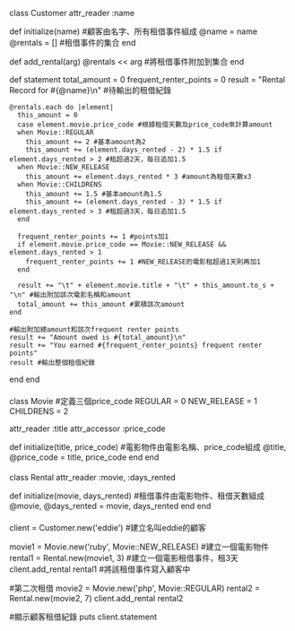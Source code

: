 class Customer
  attr_reader :name

  def initialize(name) #顧客由名字、所有租借事件組成
    @name    = name
    @rentals = [] #租借事件的集合
  end

  def add_rental(arg)
    @rentals << arg #將租借事件附加到集合
  end

  def statement
    total_amount = 0
    frequent_renter_points = 0
    result = "Rental Record for #{@name}\n" #待輸出的租借紀錄

    @rentals.each do |element|
      this_amount = 0
      case element.movie.price_code #根據租借天數及price_code來計算amount
      when Movie::REGULAR
        this_amount += 2 #基本amount為2
        this_amount += (element.days_rented - 2) * 1.5 if element.days_rented > 2 #租超過2天，每日追加1.5
      when Movie::NEW_RELEASE
        this_amount += element.days_rented * 3 #amount為租借天數x3
      when Movie::CHILDRENS
        this_amount += 1.5 #基本amount為1.5
        this_amount += (element.days_rented - 3) * 1.5 if element.days_rented > 3 #租超過3天，每日追加1.5
      end

      frequent_renter_points += 1 #points加1
      if element.movie.price_code == Movie::NEW_RELEASE && element.days_rented > 1
        frequent_renter_points += 1 #NEW_RELEASE的電影租超過1天則再加1
      end

      result += "\t" + element.movie.title + "\t" + this_amount.to_s + "\n" #輸出附加該次電影名稱和amount
      total_amount += this_amount #累積該次amount
    end

    #輸出附加總amount和該次frequent renter points
    result += "Amount owed is #{total_amount}\n"
    result += "You earned #{frequent_renter_points} frequent renter points"
    result #輸出整個租借紀錄
  end
end

####

class Movie
  #定義三個price_code
  REGULAR     = 0
  NEW_RELEASE = 1
  CHILDRENS   = 2

  attr_reader :title
  attr_accessor :price_code

  def initialize(title, price_code) #電影物件由電影名稱、price_code組成
    @title, @price_code = title, price_code
  end
end

####

class Rental
  attr_reader :movie, :days_rented

  def initialize(movie, days_rented) #租借事件由電影物件、租借天數組成
    @movie, @days_rented = movie, days_rented
  end
end

####

client = Customer.new('eddie') #建立名叫eddie的顧客

movie1 = Movie.new('ruby', Movie::NEW_RELEASE) #建立一個電影物件
rental1 = Rental.new(movie1, 3) #建立一個電影租借事件，租3天
client.add_rental rental1 #將該租借事件寫入顧客中

#第二次租借
movie2 = Movie.new('php', Movie::REGULAR)
rental2 = Rental.new(movie2, 7)
client.add_rental rental2

#顯示顧客租借紀錄
puts client.statement
